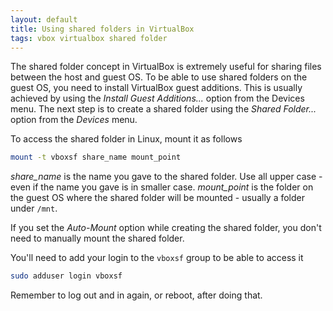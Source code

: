```yaml
---
layout: default
title: Using shared folders in VirtualBox
tags: vbox virtualbox shared folder
---
```


The shared folder concept in VirtualBox is extremely useful for sharing files between the host and guest OS. To be able to use shared folders on the guest OS, you need to install VirtualBox guest additions. This is usually achieved by using the _Install Guest Additions..._ option from the Devices menu. The next step is to create a shared folder using the _Shared Folder..._ option from the _Devices_ menu.

To access the shared folder in Linux, mount it as follows

```bash
mount -t vboxsf share_name mount_point
```

_share_name_ is the name you gave to the shared folder. Use all upper case - even if the name you gave is in smaller case. _mount_point_ is the folder on the guest OS where the shared folder will be mounted - usually a folder under `/mnt`.

If you set the _Auto-Mount_ option while creating the shared folder, you don't need to manually mount the shared folder.

You'll need to add your login to the `vboxsf` group to be able to access it

```bash
sudo adduser login vboxsf
```

Remember to log out and in again, or reboot, after doing that.
